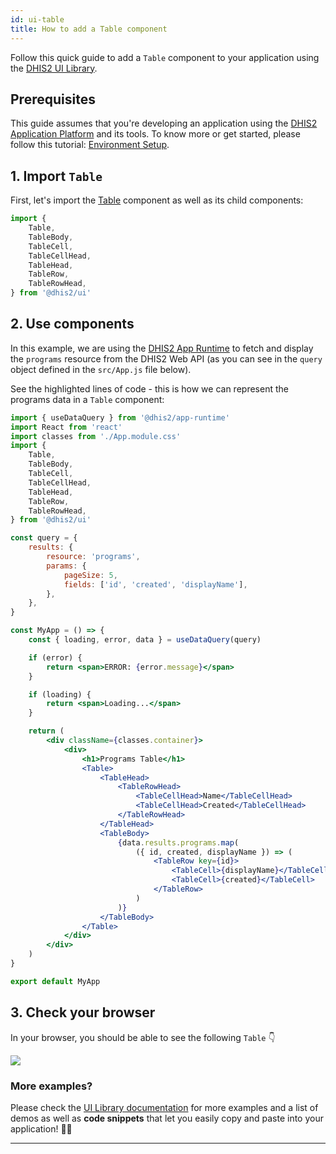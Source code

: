 ```yaml
---
id: ui-table
title: How to add a Table component
---
```


Follow this quick guide to add a `Table` component to your application using the [DHIS2 UI Library](https://ui.dhis2.nu/demo/?path=/docs/about-this-documentation-for-readers--page).

## Prerequisites

This guide assumes that you're developing an application using the [DHIS2 Application Platform](https://platform.dhis2.nu/#/) and its tools. To know more or get started, please follow this tutorial: [Environment Setup](/docs/tutorials/setup-env).

## 1. Import `Table`

First, let's import the [Table](https://ui.dhis2.nu/demo/?path=/docs/data-display-table--static-layout) component as well as its child components:

```js
import {
    Table,
    TableBody,
    TableCell,
    TableCellHead,
    TableHead,
    TableRow,
    TableRowHead,
} from '@dhis2/ui'
```

## 2. Use components

In this example, we are using the [DHIS2 App Runtime](https://runtime.dhis2.nu/#/hooks/useDataQuery) to fetch and display the `programs` resource from the DHIS2 Web API (as you can see in the `query` object defined in the `src/App.js` file below).

See the highlighted lines of code - this is how we can represent the programs data in a `Table` component:

```jsx {43-60} title="src/App.js"
import { useDataQuery } from '@dhis2/app-runtime'
import React from 'react'
import classes from './App.module.css'
import {
    Table,
    TableBody,
    TableCell,
    TableCellHead,
    TableHead,
    TableRow,
    TableRowHead,
} from '@dhis2/ui'

const query = {
    results: {
        resource: 'programs',
        params: {
            pageSize: 5,
            fields: ['id', 'created', 'displayName'],
        },
    },
}

const MyApp = () => {
    const { loading, error, data } = useDataQuery(query)

    if (error) {
        return <span>ERROR: {error.message}</span>
    }

    if (loading) {
        return <span>Loading...</span>
    }

    return (
        <div className={classes.container}>
            <div>
                <h1>Programs Table</h1>
                <Table>
                    <TableHead>
                        <TableRowHead>
                            <TableCellHead>Name</TableCellHead>
                            <TableCellHead>Created</TableCellHead>
                        </TableRowHead>
                    </TableHead>
                    <TableBody>
                        {data.results.programs.map(
                            ({ id, created, displayName }) => (
                                <TableRow key={id}>
                                    <TableCell>{displayName}</TableCell>
                                    <TableCell>{created}</TableCell>
                                </TableRow>
                            )
                        )}
                    </TableBody>
                </Table>
            </div>
        </div>
    )
}

export default MyApp
```

## 3. Check your browser

In your browser, you should be able to see the following `Table` 👇

![](./assets/ui-table.png)

### More examples?

Please check the [UI Library documentation](https://ui.dhis2.nu/demo/?path=/docs/data-display-table--static-layout) for more examples and a list of demos as well as **code snippets** that let you easily copy and paste into your application! 👌🏽

---
